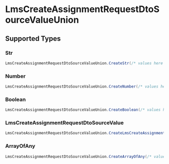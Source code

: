 # LmsCreateAssignmentRequestDtoSourceValueUnion


## Supported Types

### Str

```csharp
LmsCreateAssignmentRequestDtoSourceValueUnion.CreateStr(/* values here */);
```

### Number

```csharp
LmsCreateAssignmentRequestDtoSourceValueUnion.CreateNumber(/* values here */);
```

### Boolean

```csharp
LmsCreateAssignmentRequestDtoSourceValueUnion.CreateBoolean(/* values here */);
```

### LmsCreateAssignmentRequestDtoSourceValue

```csharp
LmsCreateAssignmentRequestDtoSourceValueUnion.CreateLmsCreateAssignmentRequestDtoSourceValue(/* values here */);
```

### ArrayOfAny

```csharp
LmsCreateAssignmentRequestDtoSourceValueUnion.CreateArrayOfAny(/* values here */);
```
